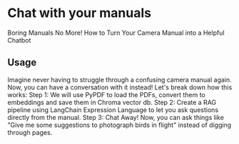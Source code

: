 # Chat with your manuals
Boring Manuals No More! How to Turn Your Camera Manual into a Helpful Chatbot

## Usage
Imagine never having to struggle through a confusing camera manual again. Now, you can have a conversation with it instead! Let's break down how this works:
Step 1: We will use PyPDF to load the PDFs, convert them to embeddings and save them in Chroma vector db.
Step 2: Create a RAG pipeline using LangChain Expression Language to let you ask questions directly from the manual.
Step 3: Chat Away! Now, you can ask things like "Give me some suggestions to photograph birds in flight" instead of digging through pages.

